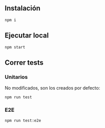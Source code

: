 ## Instalación

`npm i`

## Ejecutar local

`npm start`

## Correr tests

### Unitarios

No modificados, son los creados por defecto:

`npm run test`

### E2E

`npm run test:e2e`

